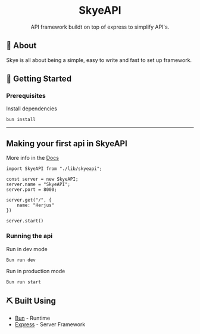 <!-- <p align="center">
  <a href="" rel="noopener">
 <img width=200px height=200px src="https://i.imgur.com/6wj0hh6.jpg" alt="Project logo"></a>
</p> -->

<h1 align="center">SkyeAPI</h1>

<p align="center"> API framework buildt on top of express to simplify API's.
    <br> 
</p>

## 🧐 About <a name = "about"></a>

Skye is all about being a simple, easy to write and fast to set up framework.

## 🏁 Getting Started <a name = "getting_started"></a>

### Prerequisites

Install dependencies

```
bun install
```

---
## Making your first api in SkyeAPI

More info in the [Docs]()

```
import SkyeAPI from "./lib/skyeapi";

const server = new SkyeAPI;
server.name = "SkyeAPI";
server.port = 8000;

server.get("/", {
    name: "Herjus"
})

server.start()
```


### Running the api

Run in dev mode

```
Bun run dev
```

Run in production mode

```
Bun run start
```


## ⛏️ Built Using <a name = "built_using"></a>

- [Bun](https://bun.sh/) - Runtime
- [Express](https://expressjs.com/) - Server Framework
